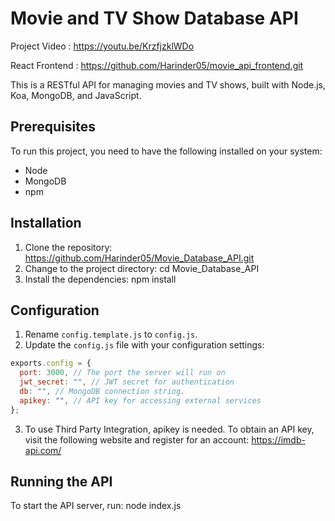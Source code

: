 # Movie and TV Show Database API

Project Video : https://youtu.be/KrzfjzklWDo

React Frontend : https://github.com/Harinder05/movie_api_frontend.git

This is a RESTful API for managing movies and TV shows, built with Node.js, Koa, MongoDB, and JavaScript.

## Prerequisites

To run this project, you need to have the following installed on your system:

- Node
- MongoDB
- npm

## Installation

1. Clone the repository: https://github.com/Harinder05/Movie_Database_API.git
2. Change to the project directory: cd Movie_Database_API
3. Install the dependencies: npm install

## Configuration

1. Rename `config.template.js` to `config.js`.
2. Update the `config.js` file with your configuration settings:

```javascript
exports.config = {
  port: 3000, // The port the server will run on
  jwt_secret: "", // JWT secret for authentication
  db: "", // MongoDB connection string.
  apikey: "", // API key for accessing external services  
};
```
3. To use Third Party Integration, apikey is needed. To obtain an API key, visit the following website and register for an account: https://imdb-api.com/

## Running the API

To start the API server, run: node index.js

